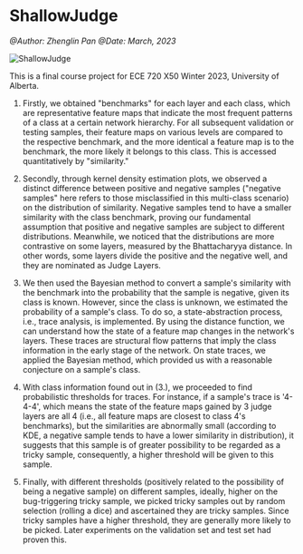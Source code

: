 # ShallowJudge
*@Author: Zhenglin Pan*
*@Date: March, 2023*

![ShallowJudge](https://github.com/ZhenglinPan/ShallowJudge/others/Cover_ShallowJudge.jpg)

This is a final course project for ECE 720 X50 Winter 2023, University of Alberta.

1. Firstly, we obtained "benchmarks" for each layer and each class, which are representative feature maps that indicate the most frequent patterns of a class at a certain network hierarchy. For all subsequent validation or testing samples, their feature maps on various levels are compared to the respective benchmark, and the more identical a feature map is to the benchmark, the more likely it belongs to this class. This is accessed quantitatively by "similarity."

2. Secondly, through kernel density estimation plots, we observed a distinct difference between positive and negative samples ("negative samples" here refers to those misclassified in this multi-class scenario) on the distribution of similarity. Negative samples tend to have a smaller similarity with the class benchmark, proving our fundamental assumption that positive and negative samples are subject to different distributions. Meanwhile, we noticed that the distributions are more contrastive on some layers, measured by the Bhattacharyya distance. In other words, some layers divide the positive and the negative well, and they are nominated as Judge Layers.

3. We then used the Bayesian method to convert a sample's similarity with the benchmark into the probability that the sample is negative, given its class is known. However, since the class is unknown, we estimated the probability of a sample's class. To do so, a state-abstraction process, i.e., trace analysis, is implemented. By using the distance function, we can understand how the state of a feature map changes in the network's layers. These traces are structural flow patterns that imply the class information in the early stage of the network. On state traces, we applied the Bayesian method, which provided us with a reasonable conjecture on a sample's class.

4. With class information found out in (3.), we proceeded to find probabilistic thresholds for traces. For instance, if a sample's trace is '4-4-4', which means the state of the feature maps gained by 3 judge layers are all 4 (i.e., all feature maps are closest to class 4's benchmarks), but the similarities are abnormally small (according to KDE, a negative sample tends to have a lower similarity in distribution), it suggests that this sample is of greater possibility to be regarded as a tricky sample, consequently, a higher threshold will be given to this sample.

5. Finally, with different thresholds (positively related to the possibility of being a negative sample) on different samples, ideally, higher on the bug-triggering tricky sample, we picked tricky samples out by random selection (rolling a dice) and ascertained they are tricky samples. Since tricky samples have a higher threshold, they are generally more likely to be picked. Later experiments on the validation set and test set had proven this.
